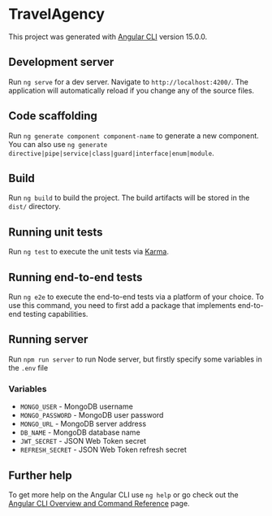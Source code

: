 # TravelAgency

This project was generated with [Angular CLI](https://github.com/angular/angular-cli) version 15.0.0.

## Development server

Run `ng serve` for a dev server. Navigate to `http://localhost:4200/`. The application will automatically reload if you change any of the source files.

## Code scaffolding

Run `ng generate component component-name` to generate a new component. You can also use `ng generate directive|pipe|service|class|guard|interface|enum|module`.

## Build

Run `ng build` to build the project. The build artifacts will be stored in the `dist/` directory.

## Running unit tests

Run `ng test` to execute the unit tests via [Karma](https://karma-runner.github.io).

## Running end-to-end tests

Run `ng e2e` to execute the end-to-end tests via a platform of your choice. To use this command, you need to first add a package that implements end-to-end testing capabilities.

## Running server

Run `npm run server` to run Node server, but firstly specify some variables in the `.env` file

### Variables

- `MONGO_USER` - MongoDB username
- `MONGO_PASSWORD` - MongoDB user password
- `MONGO_URL` - MongoDB server address
- `DB_NAME` - MongoDB database name
- `JWT_SECRET` - JSON Web Token secret
- `REFRESH_SECRET` - JSON Web Token refresh secret

## Further help

To get more help on the Angular CLI use `ng help` or go check out the [Angular CLI Overview and Command Reference](https://angular.io/cli) page.
